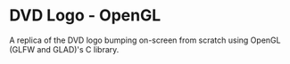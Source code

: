 # DVD Logo - OpenGL
A replica of the DVD logo bumping on-screen from scratch using OpenGL (GLFW and GLAD)'s C library.
